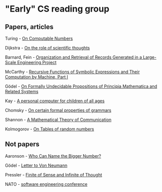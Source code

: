 # "Early" CS reading group

## Papers, articles

Turing - [On Computable Numbers](https://www.cs.virginia.edu/~robins/Turing_Paper_1936.pdf)

Dijkstra - [On the role of scientific thoughts](https://www.cs.utexas.edu/users/EWD/ewd04xx/EWD447.PDF)

Barnard, Fein - [Organization and Retrieval of Records Generated in a Large-Scale Engineering Project](https://dl.acm.org/doi/10.1145/1458043.1458058)

McCarthy - [Recursive Functions of Symbolic Expressions and Their Computation by Machine, Part I](http://www-formal.stanford.edu/jmc/recursive.pdf)

Gödel - [On Formally Undecidable Propositions of Principia Mathematica and Related Systems](https://pdfs.semanticscholar.org/a5d9/753b3ca2e0433b33e522dcf2ed19475e8bec.pdf?_ga=2.241888769.26232236.1601321105-1356213479.1601321105)

Kay - [A personal computer for children of all ages](http://www.vpri.org/pdf/hc_pers_comp_for_children.pdf)

Chomsky - [On certain formal properties of grammars](https://www.sciencedirect.com/science/article/pii/S0019995859903626)

Shannon - [A Mathematical Theory of Communication](http://people.math.harvard.edu/~ctm/home/text/others/shannon/entropy/entropy.pdf)

Kolmogorov - [On Tables of random numbers](https://www.sciencedirect.com/science/article/pii/S0304397598000759)

## Not papers

Aaronson - [Who Can Name the Bigger Number?](https://www.scottaaronson.com/writings/bignumbers.html?repost3yearslater)

Gödel - [Letter to Von Neumann](https://blog.computationalcomplexity.org/2006/04/kurt-gdel-1906-1978.html)

Pressler - [Finite of Sense and Infinite of Thought](https://pron.github.io/computation-logic-algebra)

NATO - [software engineering conference](http://homepages.cs.ncl.ac.uk/brian.randell/NATO/nato1968.PDF)
